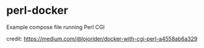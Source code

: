 # perl-docker
Example compose file running Perl CGI

credit: https://medium.com/@lojorider/docker-with-cgi-perl-a4558ab6a329
